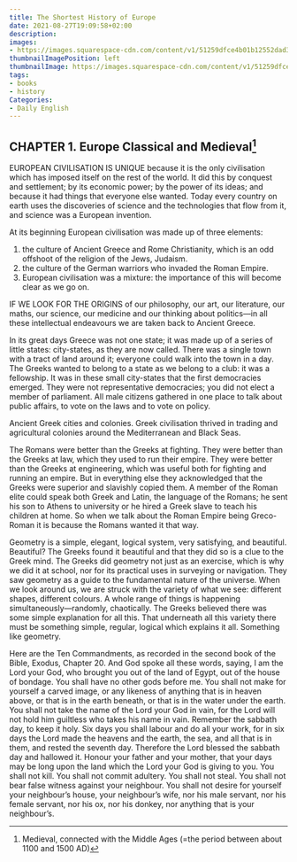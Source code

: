 ```yaml
---
title: The Shortest History of Europe
date: 2021-08-27T19:09:58+02:00
description:
images:
- https://images.squarespace-cdn.com/content/v1/51259dfce4b01b12552dad3e/1494891039809-KYA54DKKTZPV2H3EDR5Y/image-asset.png?format=1000w
thumbnailImagePosition: left
thumbnailImage: https://images.squarespace-cdn.com/content/v1/51259dfce4b01b12552dad3e/1494891039809-KYA54DKKTZPV2H3EDR5Y/image-asset.png?format=1000w
tags:
- books
- history
Categories:
- Daily English
---
```


## CHAPTER 1. Europe Classical and Medieval[^medi]

EUROPEAN CIVILISATION IS UNIQUE because it is the only civilisation which has imposed itself on the rest of the world. It did this by conquest and settlement; by its economic power; by the power of its ideas; and because it had things that everyone else wanted. Today every country on earth uses the discoveries of science and the technologies that flow from it, and science was a European invention.

At its beginning European civilisation was made up of three elements:
1. the culture of Ancient Greece and Rome Christianity, which is an odd offshoot of the religion of the Jews, Judaism.
2. the culture of the German warriors who invaded the Roman Empire.
3. European civilisation was a mixture: the importance of this will become clear as we go on.

IF WE LOOK FOR THE ORIGINS of our philosophy, our art, our literature, our maths, our science, our medicine and our thinking about politics—in all these intellectual endeavours we are taken back to Ancient Greece.

In its great days Greece was not one state; it was made up of a series of little states: city-states, as they are now called. There was a single town with a tract of land around it; everyone could walk into the town in a day. The Greeks wanted to belong to a state as we belong to a club: it was a fellowship. It was in these small city-states that the first democracies emerged. They were not representative democracies; you did not elect a member of parliament. All male citizens gathered in one place to talk about public affairs, to vote on the laws and to vote on policy.

Ancient Greek cities and colonies. Greek civilisation thrived in trading and agricultural colonies around the Mediterranean and Black Seas.

The Romans were better than the Greeks at fighting. They were better than the Greeks at law, which they used to run their empire. They were better than the Greeks at engineering, which was useful both for fighting and running an empire. But in everything else they acknowledged that the Greeks were superior and slavishly copied them. A member of the Roman elite could speak both Greek and Latin, the language of the Romans; he sent his son to Athens to university or he hired a Greek slave to teach his children at home. So when we talk about the Roman Empire being Greco-Roman it is because the Romans wanted it that way.

Geometry is a simple, elegant, logical system, very satisfying, and beautiful. Beautiful? The Greeks found it beautiful and that they did so is a clue to the Greek mind. The Greeks did geometry not just as an exercise, which is why we did it at school, nor for its practical uses in surveying or navigation. They saw geometry as a guide to the fundamental nature of the universe. When we look around us, we are struck with the variety of what we see: different shapes, different colours. A whole range of things is happening simultaneously—randomly, chaotically. The Greeks believed there was some simple explanation for all this. That underneath all this variety there must be something simple, regular, logical which explains it all. Something like geometry.

Here are the Ten Commandments, as recorded in the second book of the Bible, Exodus, Chapter 20. And God spoke all these words, saying, I am the Lord your God, who brought you out of the land of Egypt, out of the house of bondage. You shall have no other gods before me. You shall not make for yourself a carved image, or any likeness of anything that is in heaven above, or that is in the earth beneath, or that is in the water under the earth. You shall not take the name of the Lord your God in vain, for the Lord will not hold him guiltless who takes his name in vain. Remember the sabbath day, to keep it holy. Six days you shall labour and do all your work, for in six days the Lord made the heavens and the earth, the sea, and all that is in them, and rested the seventh day. Therefore the Lord blessed the sabbath day and hallowed it. Honour your father and your mother, that your days may be long upon the land which the Lord your God is giving to you. You shall not kill. You shall not commit adultery. You shall not steal. You shall not bear false witness against your neighbour. You shall not desire for yourself your neighbour’s house, your neighbour’s wife, nor his male servant, nor his female servant, nor his ox, nor his donkey, nor anything that is your neighbour’s.



 [^medi]:Medieval, connected with the Middle Ages (=the period between about 1100 and 1500 AD)
